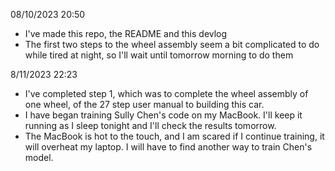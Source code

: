 08/10/2023 20:50 
- I've made this repo, the README and this devlog
- The first two steps to the wheel assembly seem a bit complicated to do while tired at night, so I'll wait until tomorrow morning to do them

8/11/2023 22:23
- I've completed step 1, which was to complete the wheel assembly of one wheel, of the 27 step user manual to building this car.
- I have began training Sully Chen's code on my MacBook. I'll keep it running as I sleep tonight and I'll check the results tomorrow.
- The MacBook is hot to the touch, and I am scared if I continue training, it will overheat my laptop. I will have to find another way to train Chen's model.
